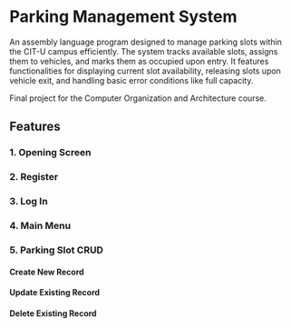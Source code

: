 # Parking Management System

An assembly language program designed to manage parking slots within the CIT-U campus efficiently. The system tracks available slots, assigns them to vehicles, and marks them as occupied upon entry. It features functionalities for displaying current slot availability, releasing slots upon vehicle exit, and handling basic error conditions like full capacity. 

Final project for the Computer Organization and Architecture course.

## Features

### 1. Opening Screen
### 2. Register 
### 3. Log In
### 4. Main Menu
### 5. Parking Slot CRUD
#### Create New Record 
#### Update Existing Record
#### Delete Existing Record
